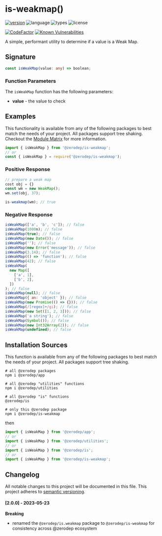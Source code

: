 # is-weakmap()

[![version](https://img.shields.io/npm/v/@zerodep/is-weakmap?style=flat-square&color=blue)](https://www.npmjs.com/package/@zerodep/is-weakmap)
![language](https://img.shields.io/badge/typescript-100%25-blue?style=flat-square)
![types](https://img.shields.io/badge/types-included-blue?style=flat-square)
![license](https://img.shields.io/github/license/cdepage/zerodep?color=blue&style=flat-square)

[![CodeFactor](https://www.codefactor.io/repository/github/cdepage/zerodep/badge)](https://www.codefactor.io/repository/github/cdepage/zerodep)
[![Known Vulnerabilities](https://snyk.io/test/github/cdepage/zerodep/badge.svg)](https://snyk.io/test/github/cdepage/zerodep)

A simple, performant utility to determine if a value is a Weak Map.

## Signature

```typescript
const isWeakMap(value: any) => boolean;
```

### Function Parameters

The `isWeakMap` function has the following parameters:

- **value** - the value to check

## Examples

This functionality is available from any of the following packages to best match the needs of your project. All packages support tree shaking. Checkout the [Module Matrix](/) for more information.

```javascript
import { isWeakMap } from '@zerodep/is-weakmap';
// or
const { isWeakMap } = require('@zerodep/is-weakmap');
```

### Positive Response

```javascript
// prepare a weak map
cost obj = {}
const wm = new WeakMap();
wm.set(obj, 37);

is-weakmap(wm); // true
```

### Negative Response

```javascript
isWeakMap(['a', 'b', 'c']); // false
isWeakMap(1000n); // false
isWeakMap(true); // false
isWeakMap(new Date()); // false
isWeakMap(''); // false
isWeakMap(new Error('message')); // false
isWeakMap(3.14); // false
isWeakMap(() => 'function'); // false
isWeakMap(42); // false
isWeakMap(
  new Map([
    ['a', 1],
    ['b', 2],
  ])
); // false
isWeakMap(null); // false
isWeakMap({ an: 'object' }); // false
isWeakMap(new Promise(() => {})); // false
isWeakMap(/[regex]+/gi); // false
isWeakMap(new Set([1, 2, 3])); // false
isWeakMap('a string'); // false
isWeakMap(Symbol()); // false
isWeakMap(new Int32Array(2)); // false
isWeakMap(undefined); // false
```

## Installation Sources

This function is available from any of the following packages to best match the needs of your project. All packages support tree shaking.

```shell
# all @zerodep packages
npm i @zerodep/app

# all @zerodep "utilities" functions
npm i @zerodep/utilities

# all @zerodep "is" functions
@zerodep/is

# only this @zerodep package
npm i @zerodep/is-weakmap
```

then

```javascript
import { isWeakMap } from '@zerodep/app';
// or
import { isWeakMap } from '@zerodep/utilities';
// or
import { isWeakMap } from '@zerodep/is';
// or
import { isWeakMap } from '@zerodep/is-weakmap';
```

## Changelog

All notable changes to this project will be documented in this file. This project adheres to [semantic versioning](https://semver.org/spec/v2.0.0.html).

#### [2.0.0] - 2023-05-23

**Breaking**

- renamed the `@zerodep/is.weakmap` package to `@zerodep/is-weakmap` for consistency across @zerodep ecosystem
